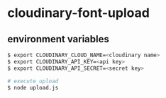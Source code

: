 # cloudinary-font-upload

## environment variables
```bash
$ export CLOUDINARY_CLOUD_NAME=<cloudinary name>
$ export CLOUDINARY_API_KEY=<api key>
$ export CLOUDINARY_API_SECRET=<secret key>
```

```bash
# execute upload
$ node upload.js
```
